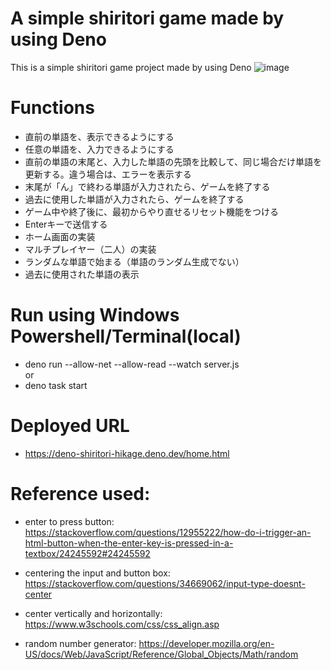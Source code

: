 # A simple shiritori game made by using Deno
This is a simple shiritori game project made by using Deno
![image](https://github.com/user-attachments/assets/24366fdd-7614-48a8-9250-953adf810892)

# Functions
- 直前の単語を、表示できるようにする
- 任意の単語を、入力できるようにする
- 直前の単語の末尾と、入力した単語の先頭を比較して、同じ場合だけ単語を更新する。違う場合は、エラーを表示する
- 末尾が「ん」で終わる単語が入力されたら、ゲームを終了する
- 過去に使用した単語が入力されたら、ゲームを終了する
- ゲーム中や終了後に、最初からやり直せるリセット機能をつける
- Enterキーで送信する
- ホーム画面の実装
- マルチプレイヤー（二人）の実装
- ランダムな単語で始まる（単語のランダム生成でない）
- 過去に使用された単語の表示

# Run using Windows Powershell/Terminal(local)
- deno run --allow-net --allow-read --watch server.js\
  or
- deno task start

# Deployed URL
- https://deno-shiritori-hikage.deno.dev/home.html

# Reference used:
- enter to press button:
https://stackoverflow.com/questions/12955222/how-do-i-trigger-an-html-button-when-the-enter-key-is-pressed-in-a-textbox/24245592#24245592

- centering the input and button box:
https://stackoverflow.com/questions/34669062/input-type-doesnt-center

- center vertically and horizontally:
https://www.w3schools.com/css/css_align.asp

- random number generator:
https://developer.mozilla.org/en-US/docs/Web/JavaScript/Reference/Global_Objects/Math/random


